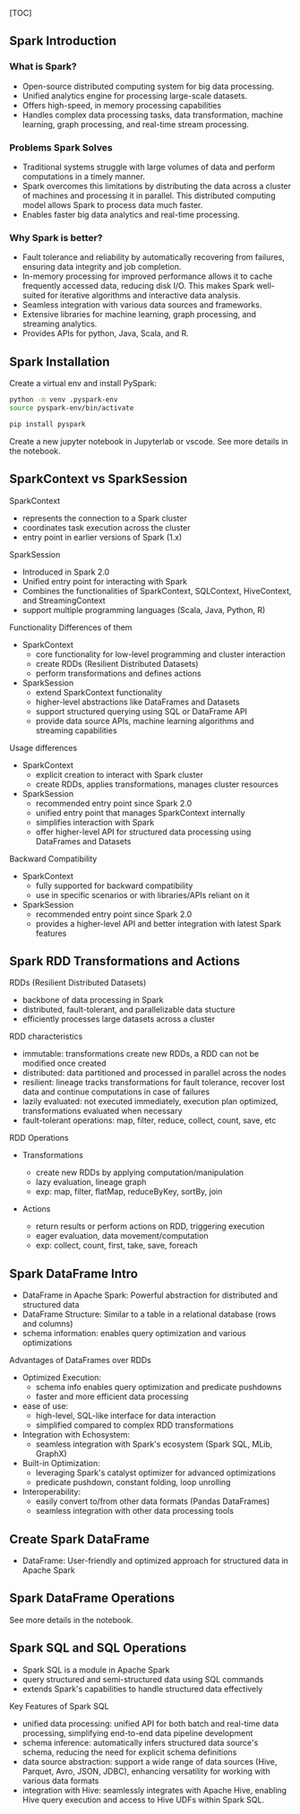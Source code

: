 [TOC]

## Spark Introduction

### What is Spark?

- Open-source distributed computing system for big data processing.
- Unified analytics engine for processing large-scale datasets.
- Offers high-speed, in memory processing capabilities
- Handles complex data processing tasks, data transformation, machine learning, graph processing, and real-time stream processing.

### Problems Spark Solves

- Traditional systems struggle with large volumes of data and perform computations in a timely manner.
- Spark overcomes this limitations by distributing the data across a cluster of machines and processing it in parallel. This distributed computing model allows Spark to process data much faster.
- Enables faster big data analytics and real-time processing.

### Why Spark is better?

- Fault tolerance and reliability by automatically recovering from failures, ensuring data integrity and job completion.
- In-memory processing for improved performance allows it to cache frequently accessed data, reducing disk I/O. This makes Spark well-suited for iterative algorithms and interactive data analysis.
- Seamless integration with various data sources and frameworks.
- Extensive libraries for machine learning, graph processing, and streaming analytics.
- Provides APIs for python, Java, Scala, and R.

## Spark Installation

Create a virtual env and install PySpark:

```bash
python -m venv .pyspark-env
source pyspark-env/bin/activate

pip install pyspark
```

Create a new jupyter notebook in Jupyterlab or vscode. See more details in the notebook.

## SparkContext vs SparkSession

SparkContext

- represents the connection to a Spark cluster
- coordinates task execution across the cluster
- entry point in earlier versions of Spark (1.x)

SparkSession

- Introduced in Spark 2.0
- Unified entry point for interacting with Spark
- Combines the functionalities of SparkContext, SQLContext, HiveContext, and StreamingContext
- support multiple programming languages (Scala, Java, Python, R)

Functionality Differences of them

- SparkContext
  - core functionality for low-level programming and cluster interaction
  - create RDDs (Resilient Distributed Datasets)
  - perform transformations and defines actions
- SparkSession
  - extend SparkContext functionality
  - higher-level abstractions like DataFrames and Datasets
  - support structured querying using SQL or DataFrame API
  - provide data source APIs, machine learning algorithms and streaming capabilities

Usage differences

- SparkContext
  - explicit creation to interact with Spark cluster
  - create RDDs, applies transformations, manages cluster resources
- SparkSession
  - recommended entry point since Spark 2.0
  - unified entry point that manages SparkContext internally
  - simplifies interaction with Spark
  - offer higher-level API for structured data processing using DataFrames and Datasets

Backward Compatibility

- SparkContext
  - fully supported for backward compatibility
  - use in specific scenarios or with libraries/APIs reliant on it
- SparkSession
  - recommended entry point since Spark 2.0
  - provides a higher-level API and better integration with latest Spark features

## Spark RDD Transformations and Actions

RDDs (Resilient Distributed Datasets)

- backbone of data processing in Spark
- distributed, fault-tolerant, and parallelizable data stucture
- efficiently processes large datasets across a cluster

RDD characteristics

- immutable: transformations create new RDDs, a RDD can not be modified once created
- distributed: data partitioned and processed in parallel across the nodes
- resilient: lineage tracks transformations for fault tolerance, recover lost data and continue computations in case of failures
- lazily evaluated: not executed immediately, execution plan optimized, transformations evaluated when necessary
- fault-tolerant operations: map, filter, reduce, collect, count, save, etc

RDD Operations

- Transformations
  - create new RDDs by applying computation/manipulation
  - lazy evaluation, lineage graph
  - exp: map, filter, flatMap, reduceByKey, sortBy, join

- Actions
  - return results or perform actions on RDD, triggering execution
  - eager evaluation, data movement/computation
  - exp: collect, count, first, take, save, foreach

## Spark DataFrame Intro

- DataFrame in Apache Spark: Powerful abstraction for distributed and structured data
- DataFrame Structure: Similar to a table in a relational database (rows and columns)
- schema information: enables query optimization and various optimizations

Advantages of DataFrames over RDDs

- Optimized Execution:
  - schema info enables query optimization and predicate pushdowns
  - faster and more efficient data processing
- ease of use:
  - high-level, SQL-like interface for data interaction
  - simplified compared to complex RDD transformations
- Integration with Echosystem:
  - seamless integration with Spark's ecosystem (Spark SQL, MLib, GraphX)
- Built-in Optimization:
  - leveraging Spark's catalyst optimizer for advanced optimizations
  - predicate pushdown, constant folding, loop unrolling
- Interoperability:
  - easily convert to/from other data formats (Pandas DataFrames)
  - seamless integration with other data processing tools

## Create Spark DataFrame

- DataFrame: User-friendly and optimized approach for structured data in Apache Spark

## Spark DataFrame Operations

See more details in the notebook.

## Spark SQL and SQL Operations

- Spark SQL is a module in Apache Spark
- query structured and semi-structured data using SQL commands
- extends Spark's capabilities to handle structured data effectively

Key Features of Spark SQL

- unified data processing: unified API for both batch and real-time data processing, simplifying end-to-end data pipeline development
- schema inference: automatically infers structured data source's schema, reducing the need for explicit schema definitions
- data source abstraction: support a wide range of data sources (Hive, Parquet, Avro, JSON, JDBC), enhancing versatility for working with various data formats
- integration with Hive: seamlessly integrates with Apache Hive, enabling Hive query execution and access to Hive UDFs within Spark SQL.
